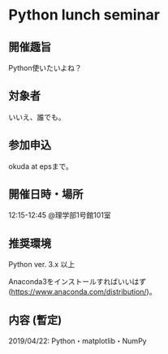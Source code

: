 # Python lunch seminar

## 開催趣旨
Python使いたいよね？

## 対象者
いいえ、誰でも。

## 参加申込
okuda at epsまで。

## 開催日時・場所
12:15-12:45 @理学部1号館101室

## 推奨環境
Python ver. 3.x 以上

Anaconda3をインストールすればいいはず(https://www.anaconda.com/distribution/)。

## 内容 (暫定)
2019/04/22: Python・matplotlib・NumPy
